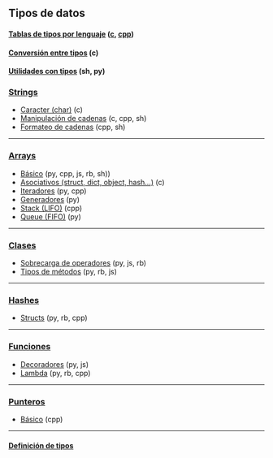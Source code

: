 ## Tipos de datos

#### [Tablas de tipos por lenguaje](https://github.com/mondeja/fullstack/tree/master/backend/src/tipos/_resumen) ([c](https://github.com/mondeja/fullstack/tree/master/backend/src/tipos/_resumen/c), [cpp](https://github.com/mondeja/fullstack/tree/master/backend/src/tipos/_resumen/cpp))
#### [Conversión entre tipos](https://github.com/mondeja/fullstack/tree/master/backend/src/tipos/conversion) (c)
#### [Utilidades con tipos](https://github.com/mondeja/fullstack/tree/master/backend/src/tipos/utils) (sh, py)

### [Strings](https://github.com/mondeja/fullstack/tree/master/backend/src/tipos/strings)
- [Caracter (char)](https://github.com/mondeja/fullstack/tree/master/backend/src/tipos/char) (c)
- [Manipulación de cadenas](https://github.com/mondeja/fullstack/tree/master/backend/src/tipos/strings/manipular) (c, cpp, sh)
- [Formateo de cadenas](https://github.com/mondeja/fullstack/tree/master/backend/src/tipos/strings/formatear) (cpp, sh)

_____________________

### [Arrays](https://github.com/mondeja/fullstack/tree/master/backend/src/tipos/arrays)
- [Básico](https://github.com/mondeja/fullstack/tree/master/backend/src/tipos/arrays/basico) (py, cpp, js, rb, sh))
- [Asociativos (struct, dict, object, hash...)](https://github.com/mondeja/fullstack/tree/master/backend/src/tipos/arrays/asociativos) (c)
- [Iteradores](https://github.com/mondeja/fullstack/tree/master/backend/src/tipos/arrays/iteradores) (py, cpp)
- [Generadores](https://github.com/mondeja/fullstack/tree/master/backend/src/tipos/arrays/iteradores) (py)
- [Stack (LIFO)](https://github.com/mondeja/fullstack/tree/master/backend/src/tipos/arrays/stack) (cpp)
- [Queue (FIFO)](https://github.com/mondeja/fullstack/tree/master/backend/src/tipos/arrays/queue/FIFO) (py)

_____________________

### [Clases](https://github.com/mondeja/fullstack/tree/master/backend/src/tipos/clases)
- [Sobrecarga de operadores](https://github.com/mondeja/fullstack/tree/master/backend/src/tipos/clases/sobrecarga_de_operadores) (py, js, rb)
- [Tipos de métodos](https://github.com/mondeja/fullstack/tree/master/backend/src/tipos/clases/tipos_de_metodos) (py, rb, js)

_______________________

### [Hashes](https://github.com/mondeja/fullstack/tree/master/backend/src/tipos/hashes)
- [Structs](https://github.com/mondeja/fullstack/tree/master/backend/src/tipos/hashes/structs) (py, rb, cpp)

______________________

### [Funciones](https://github.com/mondeja/fullstack/tree/master/backend/src/tipos/funciones)
- [Decoradores](https://github.com/mondeja/fullstack/tree/master/backend/src/tipos/funciones/decoradores) (py, js)
- [Lambda](https://github.com/mondeja/fullstack/tree/master/backend/src/tipos/funciones/lambda) (py, rb, cpp)

_________

### [Punteros](https://github.com/mondeja/fullstack/tree/master/backend/src/tipos/punteros)
- [Básico](https://github.com/mondeja/fullstack/tree/master/backend/src/tipos/punteros) (cpp)

_________

#### [Definición de tipos](https://github.com/mondeja/fullstack/tree/master/backend/src/tipos/definicion)